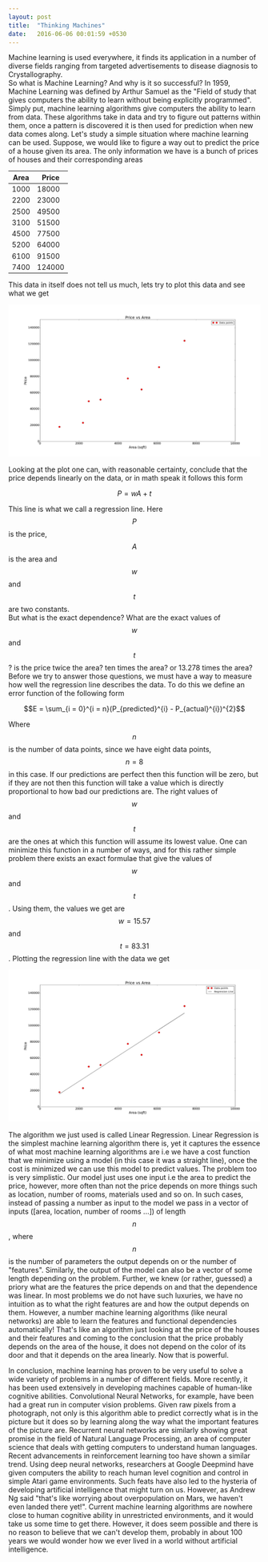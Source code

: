 ```yaml
---
layout: post
title:  "Thinking Machines"
date:   2016-06-06 00:01:59 +0530
---
```

Machine learning is used everywhere, it finds its application in a number of diverse fields ranging from targeted advertisements to disease diagnosis to Crystallography.  
So what is Machine Learning? And why is it so successful? In 1959, Machine Learning was defined by Arthur Samuel as the "Field of study that gives computers the ability to learn without being explicitly programmed". Simply put, machine learning algorithms give computers the ability to learn from data.
These algorithms take in data and try to figure out patterns within them, once a pattern is discovered it is then used for prediction when new data comes along. Let's study a simple situation where machine learning can be used. Suppose, we would like to figure a way out to predict the price of a house given its area. The only information we have is a bunch of prices of houses and their corresponding areas

| Area   | Price |
|------|-----|
| 1000  |18000 |
| 2200  | 23000|
| 2500  | 49500|
| 3100  | 51500|
| 4500  | 77500|
| 5200  |64000 |
| 6100  | 91500|
| 7400  |124000|


This data in itself does not tell us much, lets try to plot this data and see what we get

![ ](/images/figure_1.png)

Looking at the plot one can, with reasonable certainty, conclude that the price depends linearly on the data, or in math speak it follows this form



$$P = wA + t$$

This line is what we call a regression line. Here $$P$$ is the price, $$A$$ is the area and $$w$$ and $$t$$ are two constants.  
But what is the exact dependence? What are the exact values of $$w$$ and $$t$$? is the price twice the area? ten times the area? or 13.278 times the area? Before we try to answer those questions, we must have a way to measure how well the regression line describes the data. To do this we define an error function of the following form


$$E = \sum_{i = 0}^{i = n}(P_{predicted}^{i} - P_{actual}^{i})^{2}$$


Where $$n$$ is the number of data points, since we have eight data points, $$n = 8$$ in this case.
If our predictions are perfect then this function will be zero, but if they are not then this function will take a value which is directly proportional to how bad our predictions are. The right values of $$w$$ and $$t$$ are the ones at which this function will assume its lowest value. One can minimize this function in a number of ways, and for this rather simple problem there exists an exact formulae that give the values of $$w$$ and $$t$$. Using them, the values we get are $$w = 15.57$$ and $$t = 83.31$$. Plotting the regression line with the data we get

![ ](/images/figure_1_Reg.png)

The algorithm we just used is called Linear Regression. Linear Regression is the simplest machine learning algorithm there is, yet it captures the essence of what most machine learning algorithms are i.e we have a cost function that we minimize using a model (in this case it was a straight line), once the cost is minimized we can use this model to predict values. The problem too is very simplistic. Our model just uses one input i.e the area to predict the price, however, more often than not the price depends on more things such as location, number of rooms, materials used and so on. In such cases, instead of passing a number as input to the model we pass in a vector of inputs ([area, location, number of rooms ...]) of length $$n$$, where $$n$$ is the number of parameters the output depends on or the number of "features". Similarly, the output of the model can also be a vector of some length depending on the problem. Further, we knew (or rather, guessed) a priory what are the features the price depends on and that the dependence was linear. In most problems we do not have such luxuries, we have no intuition as to what the right features are and how the output depends on them. However, a number machine learning algorithms (like neural networks) are able to learn the features and functional dependencies automatically! That's like an algorithm just looking at the price of the houses and their features and coming to the conclusion that the price probably depends on the area of the house, it does not depend on the color of its door and that it depends on the area linearly. Now that is powerful.
  
In conclusion, machine learning has proven to be very useful to solve a wide variety of problems in a number of different fields. More recently, it has been used extensively in developing machines capable of human-like cognitive abilities. Convolutional Neural Networks, for example, have been had a great run in computer vision problems. Given raw pixels from a photograph, not only is this algorithm able to predict correctly what is in the picture but it does so by learning along the way what the important features of the picture are. Recurrent neural networks are similarly showing great promise in the field of Natural Language Processing, an area of computer science that deals with getting computers to understand human languages. Recent advancements in reinforcement learning too have shown a similar trend. Using deep neural networks, researchers at Google Deepmind have given computers the ability to reach human level cognition and control in simple Atari game environments. Such feats have also led to the hysteria of developing artificial intelligence that might turn on us. However, as Andrew Ng said "that's like worrying about overpopulation on Mars, we haven't even landed there yet!".  Current machine learning algorithms are nowhere close to human cognitive ability in unrestricted environments, and it would take us some time to get there. However, it does seem possible and there is no reason to believe that we can't develop them, probably in about 100 years we would wonder how we ever lived in a world without artificial intelligence.
